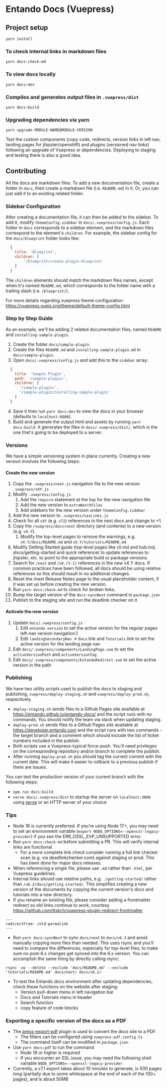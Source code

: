 # Entando Docs (Vuepress)

## Project setup
```
yarn install
```

### To check internal links in markdown files
```
yarn docs:check-md
```

### To view docs locally
```
yarn docs:dev
```

### Compiles and generates output files in `.vuepress/dist`
```
yarn docs:build
```

### Upgrading dependencies via yarn
```
yarn upgrade MODULE-NAME@MODULE-VERSION
```
Test the custom components (copy code, redirects, version links in left nav, landing pages for jhipster/openshift) and plugins (versioned nav links) following an upgrade of Vuepress or dependencies. Deploying to staging and testing there is also a good idea.

## Contributing
All the docs are markdown files. To add a new documentation file, create a folder in `docs`, then create a markdown file (i.e. `README.md`) in it. Or, you can just add it to an existing related folder.

### Sidebar Configuration
After creating a documentation file, it can then be added to the sidebar. To add it, modify `themeConfig.sidebar` in `docs/.vuepress/config.js`. Each folder in `docs` corresponds to a sidebar element, and the markdown files correspond to the element's `children`. For example, the sidebar config for the `docs/blueprint` folder looks like:

```js
  {
    title: 'Blueprint',
    children: [
        '/blueprint/create-plugin-blueprint'
    ]
  }
```

The `children` elements should match the markdown files names, except when it's named `README.md`, which corresponds to the folder name with a trailing slash (i.e. `/blueprint/`).

For more details regarding vuepress theme configuration: https://vuepress.vuejs.org/theme/default-theme-config.html

### Step by Step Guide
As an example, we'll be adding 2 related documentation files, named `README` and `installing-sample-plugin`.

1. Create the folder `docs/sample-plugin`.
2. Create the files `README.md` and `installing-sample-plugin.md` in `docs/sample-plugin`.
3. Open `docs/.vuepress/config.js` and add this to the `sidebar` array:
```js
  {
    title: 'Sample Plugin',
    path: '/sample-plugin/',
    children: [
      '/sample-plugin/',
      '/sample-plugin/installing-sample-plugin'
    ]
  }
```
4. Save it then run `yarn docs:dev` to view the docs in your browser (defaults to `localhost:8080`).
5. Build and generate the output html and assets by running `yarn docs:build`. It generates the files in `docs/.vuepress/dist/`, which is the one that's going to be deployed to a server.

### Versions
We have a simple versioning system in place currently. Creating a new version involves the following steps:

#### Create the new version
1. Copy the `.vuepress/next.js` navigation file to the new version `.vuepress/vXY.js`
1. Modify `.vuepress/config.js` 
   1. Add the `require` statement at the top for the new navigation file
   1. Add the new version to `extraWatchFiles`
   1. Add sidebars for the new version under `themeConfig.sidebar`
1. Add the new version to `.vuepress/navLinks.js`
1. Check for all `vXY` (e.g. `v72`) references in the next docs and change to +1.
1. Copy the `/vuepress/docs/next` directory (and contents) to a new version (e.g. `vX.Y`).
   1. Modify the top-level pages to remove the warnings, e.g. `vX.Y/docs/README.md` and `vX.Y/tutorials/README.md` 
1. Modify Getting Started guide (top-level pages like cli.md and hub.md, docs/getting-started and quick reference) to update references to jhipster, etc. to point to the appropriate build or package versions.
1. Search for `/next` and `/vX.(Y-1)` references in the new vX.Y docs. If common practices have been followed, all docs should be using relative references so this should result in no additional changes.
1. Reset the /next Release Notes page to the usual placeholder content, if it was set up before creating the new version. 
1. Run `yarn docs:check-md` to check for broken links.
1. Bump the target version of the `docs:syncNext` command in `package.json`
1. Publish to the staging site and run the deadlink checker on it

#### Activate the new version
1. Update `docs/.vuepress/config.js`
   1. Edit `entando.version` to set the active version for the regular pages left-nav version navigation.1. 
   1. Edit `landingSecondaryNav` → `Docs`.link and `Tutorials`.link to set the active version for the landing page nav
1. Edit `docs/.vuepress/components/LandingPage.vue` to set the `activeVersionPath` and `activeVersionTag`
1. Edit `docs/.vuepress/components/EntandoRedirect.vue` to set the active version in the path

### Publishing
We have two utility scripts used to publish the docs to staging and publishing, `vuepress/deploy-staging.sh` and `vuepress/deploy-prod.sh`, respectively. 
   - `deploy-staging.sh` sends files to a Github Pages site available at <https://entando.github.io/entando-docs/> and the script runs with no commands. You should notify the team via slack when updating staging.
   - `deploy-prod.sh` sends files to a Github Pages site available at <https://developer.entando.com> and the script runs with two commands - the target branch and a comment which should include the list of ticket numbers included in the publish.
   - Both scripts use a Vuepress-typical force-push. You'll need privileges on the corresponding repository and/or branch to complete the publish.
   - After running `deploy-prod.sh` you should tag the current commit with the current date. This will make it easier to rollback to a previous publish if there are issues. 

You can test the production version of your current branch with the following steps:
   - `npm run docs:build`
   - `serve docs/.vuepress/dist` to startup the server on `localhost:3000` using [serve](https://github.com/vercel/serve) or an HTTP server of your choice

### Tips
* Node 16 is currently preferred. If you're using Node 17+, you may need to set an environment variable (`export NODE_OPTIONS=--openssl-legacy-provider`) if you see the ERR_OSSL_EVP_UNSUPPORTED error. 
* Run `yarn docs:check-md` before submitting a PR. This will verify internal links are functional.
  -  For a more complete link check consider running a full link checker scan (e.g. via deadlinkchecker.com) against staging or prod. This has been done for major docs releases.
* When referencing a single file, please use `.md` rather than `.html`, per Vuepress guidelines.
* Internal links should use relative paths, e.g. `./getting-started/` rather than 
`/v6.2/docs/getting-started/`. This simplifies creating a new version of the documents by copying the current version's docs and tutorials into a new directory.
* If you rename an existing file, please consider adding a frontmatter redirect so old links continue to work, courtesy <https://github.com/ttskch/vuepress-plugin-redirect-frontmatter>
```
---
redirectFrom: /old-permalink
---
```
* Run `yarn docs:syncNext` to sync `docs/next` to `docs/v6.3` and avoid manually copying more files than needed. This uses rsync and you'll need to compare the differences, especially for top-level files, to make sure no post-6.x changes get synced into the 6.x version. You can accomplish the same thing by directly calling rsync:
```
rsync -av --delete --exclude 'docs/README.md' --exclude 'tutorials/README.md' docs/next/ docs/v6.2/
```
 * To test the Entando docs environment after updating dependencies, check these functions on the website after staging:
    * Version pull-down menu in left navigation bar
    * Docs and Tutorials menu in header
    * Search function
    * copy feature of code blocks

### Exporting a specific version of the docs as a PDF
* The [press-export-pdf](https://github.com/condorheroblog/vuepress-plugin) plugin is used to convert the docs site to a PDF.
  * The filters can be configured using `vuepress-pdf.config.ts`
  * The command itself can be modified in `package.json`
* Use `yarn docs:pdf` to run the command  
  * Node 16 or higher is required
  * If you encounter an SSL issue, you may need the following shell variable `NODE_OPTIONS=--openssl-legacy-provider`
* Currently, a v7.1 export takes about 10 minutes to generate, is 500 pages long (partially due to some whitespace at the end of each of the 100+ pages), and is about 50MB
